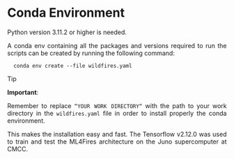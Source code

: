 # Conda Environment

Python version 3.11.2 or higher is needed.

<p align="justify"> A conda env containing all the packages and versions required to run the scripts can be created by running the following command: </p>

      conda env create --file wildfires.yaml

> [!TIP]
> **Important**: <p align="justify"> Remember to replace `“YOUR WORK DIRECTORY“` with the path to your work directory in the `wildfires.yaml` file in order to install properly the conda environment.</p>

<p align="justify"> This makes the installation easy and fast. The Tensorflow v2.12.0 was used to train and test the ML4Fires architecture on the <a href="https://www.cmcc.it/super-computing-center-scc" style="text-decoration:none"> Juno </a> supercomputer at CMCC. </p>
